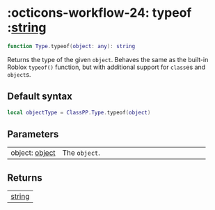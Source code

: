 <h1 class="api-header" markdown>
    <span class="api-icon" markdown>:octicons-workflow-24:</span>
    <span class="api-title">typeof</span>
    <span class="api-type">:</span><a href="https://create.roblox.com/docs/luau/strings" class="api-type">string</a>
</h1>

```lua
function Type.typeof(object: any): string
```

Returns the type of the given `object`. Behaves the same as the built-in Roblox `typeof()` function, but with additional support for `class`es and `object`s.

## Default syntax
```lua
local objectType = ClassPP.Type.typeof(object)
```

## Parameters
<span markdown>
    <div class="md-typeset__table">
        <table>
            <tbody>
                <tr>
                    <td class="api-param-highlight">object: <a href="../../../dataTypes/object">object</a></td>
                    <td style="width: 74%">The <code>object</code>.</td>
                </tr>
            </tbody>
        </table>
    </div>
</span>

<h2 class="api-returns-title" markdown> Returns </h2>

<span markdown>
    <div class="md-typeset__table">
        <table>
            <tbody>
                <tr>
                    <td class="api-return-box"><a href="https://create.roblox.com/docs/luau/strings">string</a></td>
                </tr>
            </tbody>
        </table>
    </div>
</div>
